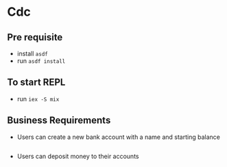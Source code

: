 # Cdc

## Pre requisite
- install `asdf`
- run `asdf install`

## To start REPL
- run `iex -S mix`

## Business Requirements
- Users can create a new bank account with a name and starting balance
```

```
- Users can deposit money to their accounts
```

```